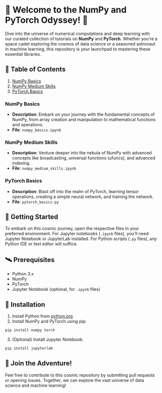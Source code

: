# 🚀 Welcome to the NumPy and PyTorch Odyssey! 🌌

Dive into the universe of numerical computations and deep learning with our curated collection of tutorials on **NumPy** and **PyTorch**. Whether you're a space cadet exploring the cosmos of data science or a seasoned astronaut in machine learning, this repository is your launchpad to mastering these essential libraries.

## 🌟 Table of Contents

1. [NumPy Basics](#numpy-basics)
2. [NumPy Medium Skills](#numpy-medium-skills)
3. [PyTorch Basics](#pytorch-basics)

### NumPy Basics

- **Description**: Embark on your journey with the fundamental concepts of NumPy, from array creation and manipulation to mathematical functions and operations.
- **File**: `numpy_basics.ipynb`

### NumPy Medium Skills

- **Description**: Venture deeper into the nebula of NumPy with advanced concepts like broadcasting, universal functions (ufuncs), and advanced indexing.
- **File**: `numpy_medium_skills.ipynb`

### PyTorch Basics

- **Description**: Blast off into the realm of PyTorch, learning tensor operations, creating a simple neural network, and training the network.
- **File**: `pytorch_basics.py`

## 🚀 Getting Started

To embark on this cosmic journey, open the respective files in your preferred environment. For Jupyter notebooks (`.ipynb` files), you'll need Jupyter Notebook or JupyterLab installed. For Python scripts (`.py` files), any Python IDE or text editor will suffice.

## 🛰️ Prerequisites

- Python 3.x
- NumPy
- PyTorch
- Jupyter Notebook (optional, for `.ipynb` files)

## 🌠 Installation

1. Install Python from [python.org](https://www.python.org/).
2. Install NumPy and PyTorch using pip:

```bash
pip install numpy torch
```

3. (Optional) Install Jupyter Notebook:

```bash
pip install jupyterlab
```

## 🌌 Join the Adventure!

Feel free to contribute to this cosmic repository by submitting pull requests or opening issues. Together, we can explore the vast universe of data science and machine learning!
